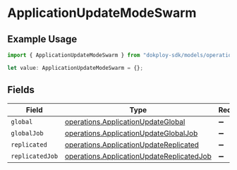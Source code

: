 # ApplicationUpdateModeSwarm

## Example Usage

```typescript
import { ApplicationUpdateModeSwarm } from "dokploy-sdk/models/operations";

let value: ApplicationUpdateModeSwarm = {};
```

## Fields

| Field                                                                                                  | Type                                                                                                   | Required                                                                                               | Description                                                                                            |
| ------------------------------------------------------------------------------------------------------ | ------------------------------------------------------------------------------------------------------ | ------------------------------------------------------------------------------------------------------ | ------------------------------------------------------------------------------------------------------ |
| `global`                                                                                               | [operations.ApplicationUpdateGlobal](../../models/operations/applicationupdateglobal.md)               | :heavy_minus_sign:                                                                                     | N/A                                                                                                    |
| `globalJob`                                                                                            | [operations.ApplicationUpdateGlobalJob](../../models/operations/applicationupdateglobaljob.md)         | :heavy_minus_sign:                                                                                     | N/A                                                                                                    |
| `replicated`                                                                                           | [operations.ApplicationUpdateReplicated](../../models/operations/applicationupdatereplicated.md)       | :heavy_minus_sign:                                                                                     | N/A                                                                                                    |
| `replicatedJob`                                                                                        | [operations.ApplicationUpdateReplicatedJob](../../models/operations/applicationupdatereplicatedjob.md) | :heavy_minus_sign:                                                                                     | N/A                                                                                                    |